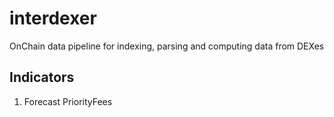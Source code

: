 # interdexer

OnChain data pipeline for indexing, parsing and computing data from DEXes

## Indicators

1. Forecast PriorityFees 

